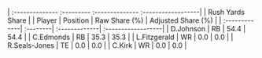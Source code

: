 | :-------------- :--------- :-------------- :------------------|
|                        Rush Yards Share                       |
| Player        | Position | Raw Share (%) | Adjusted Share (%) |
| :-------------| :--------| :-------------| :------------------|
| D.Johnson     | RB       | 54.4          | 54.4               |
| C.Edmonds     | RB       | 35.3          | 35.3               |
| L.Fitzgerald  | WR       | 0.0           | 0.0                |
| R.Seals-Jones | TE       | 0.0           | 0.0                |
| C.Kirk        | WR       | 0.0           | 0.0                |